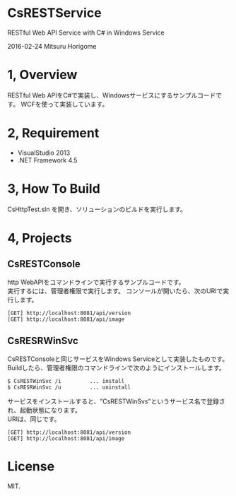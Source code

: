# CsRESTService
RESTful Web API Service with C# in Windows Service

2016-02-24 Mitsuru Horigome

# 1, Overview

RESTful Web APIをC#で実装し、Windowsサービスにするサンプルコードです。
WCFを使って実装しています。

# 2, Requirement

* VisualStudio 2013
* .NET Framework 4.5

# 3, How To Build

CsHttpTest.sln を開き、ソリューションのビルドを実行します。

# 4, Projects

## CsRESTConsole

http WebAPIをコマンドラインで実行するサンプルコードです。  
実行するには、管理者権限で実行します。  コンソールが開いたら、次のURIで実行します。

    [GET] http://localhost:8081/api/version
    [GET] http://localhost:8081/api/image
    
## CsRESRWinSvc

CsRESTConsoleと同じサービスをWindows Serviceとして実装したものです。  
Buildしたら、管理者権限のコマンドラインで次のようにインストールします。

    $ CsRESTWinSvc /i         ... install
    $ CsRESRWinSvc /u         ... uninstall
 
 サービスをインストールすると、"CsRESTWinSvs"というサービス名で登録され、起動状態になります。   
 URIは、同じです。
 
    [GET] http://localhost:8081/api/version
    [GET] http://localhost:8081/api/image

# License

MIT.
